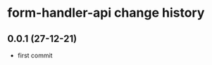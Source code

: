  form-handler-api change history
 ======================

 0.0.1 (27-12-21)
 ----------------
 * first commit